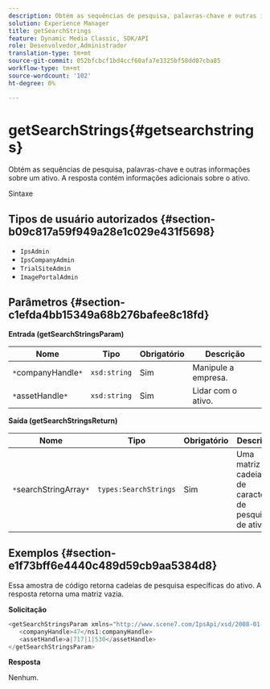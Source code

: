 ```yaml
---
description: Obtém as sequências de pesquisa, palavras-chave e outras informações sobre um ativo. A resposta contém informações adicionais sobre o ativo.
solution: Experience Manager
title: getSearchStrings
feature: Dynamic Media Classic, SDK/API
role: Desenvolvedor,Administrador
translation-type: tm+mt
source-git-commit: 052bfcbcf1bd4ccf60afa7e3325bf58dd07cba85
workflow-type: tm+mt
source-wordcount: '102'
ht-degree: 0%

---
```



# getSearchStrings{#getsearchstrings}

Obtém as sequências de pesquisa, palavras-chave e outras informações sobre um ativo. A resposta contém informações adicionais sobre o ativo.

Sintaxe

## Tipos de usuário autorizados {#section-b09c817a59f949a28e1c029e431f5698}

* `IpsAdmin`
* `IpsCompanyAdmin`
* `TrialSiteAdmin`
* `ImagePortalAdmin`

## Parâmetros {#section-c1efda4bb15349a68b276bafee8c18fd}

**Entrada (getSearchStringsParam)**

| Nome | Tipo | Obrigatório | Descrição |
|---|---|---|---|
| `*`companyHandle`*` | `xsd:string` | Sim | Manipule a empresa. |
| `*`assetHandle`*` | `xsd:string` | Sim | Lidar com o ativo. |

**Saída (getSearchStringsReturn)**

| Nome | Tipo | Obrigatório | Descrição |
|---|---|---|---|
| `*`searchStringArray`*` | `types:SearchStrings` | Sim | Uma matriz de cadeias de caracteres de pesquisa de ativos. |

## Exemplos {#section-e1f73bff6e4440c489d59cb9aa5384d8}

Essa amostra de código retorna cadeias de pesquisa específicas do ativo. A resposta retorna uma matriz vazia.

**Solicitação**

```java
<getSearchStringsParam xmlns="http://www.scene7.com/IpsApi/xsd/2008-01-15">
   <companyHandle>47</ns1:companyHandle>
   <assetHandle>a|717|1|530</assetHandle>
</getSearchStringsParam>
```

**Resposta**

Nenhum.
